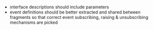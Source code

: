 

- interface descriptions should include parameters
- event definitions should be better extracted and shared between fragments so that correct event subscribing, raising & unsubscribing mechanisms are picked